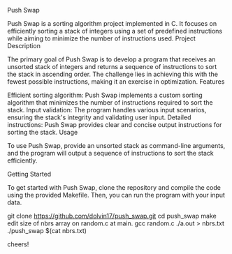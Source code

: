 Push Swap

Push Swap is a sorting algorithm project implemented in C. 
It focuses on efficiently sorting a stack of integers using a set of predefined instructions while aiming to minimize the number of instructions used. Project Description

The primary goal of Push Swap is to develop a program that receives an unsorted stack of integers and returns a sequence of instructions to sort the stack in ascending order. The challenge lies in achieving this with the fewest possible instructions, making it an exercise in optimization. Features

Efficient sorting algorithm: Push Swap implements a custom sorting algorithm that minimizes the number of instructions required to sort the stack.
Input validation: The program handles various input scenarios, ensuring the stack's integrity and validating user input.
Detailed instructions: Push Swap provides clear and concise output instructions for sorting the stack.
Usage

To use Push Swap, provide an unsorted stack as command-line arguments, and the program will output a sequence of instructions to sort the stack efficiently.

Getting Started

To get started with Push Swap, clone the repository and compile the code using the provided Makefile. Then, you can run the program with your input data.

git clone https://github.com/dolvin17/push_swap.git
cd push_swap
make
edit size of nbrs array on random.c at main.
gcc random.c
./a.out > nbrs.txt
./push_swap $(cat nbrs.txt)

cheers! 
